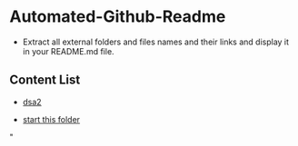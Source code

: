 # Automated-Github-Readme
 
* Extract all external folders and files names and their links and display it 
in your README.md file. 

## Content List

<!-- Projects start -->
- [dsa2](dsa2)

- [start this folder](start%20this%20folder)
<!-- Projects end -->"


